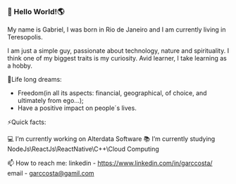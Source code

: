 ###  👋 Hello World!🌎

My name is Gabriel, I was born in Rio de Janeiro and 
I am currently living in Teresopolis.

I am just a simple guy, passionate about technology, nature 
and spirituality. 
I think one of my biggest traits is my curiosity. 
Avid learner, I take learning as a hobby.

🎁Life long dreams:
- Freedom(in all its aspects: financial, geographical, of choice, and ultimately from ego...);
- Have a positive impact on people´s lives.

⚡Quick facts:

💻 I’m currently working on Alterdata Software
📚 I’m currently studying NodeJs\ReactJs\ReactNative\C++\Cloud Computing

📫 How to reach me: 
linkedin - https://www.linkedin.com/in/garccosta/
email - garccosta@gamil.com

<!--
**Garccosta/Garccosta** is a ✨ _special_ ✨ repository because its `README.md` (this file) appears on your GitHub profile.

